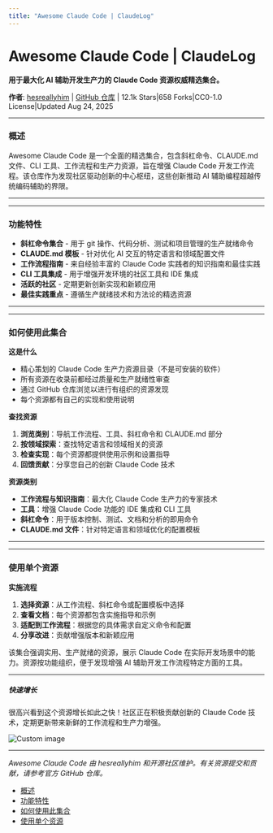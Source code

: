 ```yaml
---
title: "Awesome Claude Code | ClaudeLog"
---
```


# Awesome Claude Code | ClaudeLog

**用于最大化 AI 辅助开发生产力的 Claude Code 资源权威精选集合。**

**作者**: [hesreallyhim](https://github.com/hesreallyhim)  |  [GitHub 仓库](https://github.com/hesreallyhim/awesome-claude-code)  |  12.1k Stars|658 Forks|CC0-1.0 License|Updated Aug 24, 2025

* * *

### 概述[​](#overview "Direct link to Overview")

Awesome Claude Code 是一个全面的精选集合，包含斜杠命令、CLAUDE.md 文件、CLI 工具、工作流程和生产力资源，旨在增强 Claude Code 开发工作流程。该仓库作为发现社区驱动创新的中心枢纽，这些创新推动 AI 辅助编程超越传统编码辅助的界限。

* * *

* * *

### 功能特性[​](#features "Direct link to Features")

-   **斜杠命令集合** - 用于 git 操作、代码分析、测试和项目管理的生产就绪命令
-   **CLAUDE.md 模板** - 针对优化 AI 交互的特定语言和领域配置文件
-   **工作流程指南** - 来自经验丰富的 Claude Code 实践者的知识指南和最佳实践
-   **CLI 工具集成** - 用于增强开发环境的社区工具和 IDE 集成
-   **活跃的社区** - 定期更新创新实现和新颖应用
-   **最佳实践重点** - 遵循生产就绪技术和方法论的精选资源

* * *

* * *

### 如何使用此集合[​](#how-to-use-this-collection "Direct link to How to Use This Collection")

**这是什么**

-   精心策划的 Claude Code 生产力资源目录（不是可安装的软件）
-   所有资源在收录前都经过质量和生产就绪性审查
-   通过 GitHub 仓库浏览以进行有组织的资源发现
-   每个资源都有自己的实现和使用说明

**查找资源**

1.  **浏览类别**：导航工作流程、工具、斜杠命令和 CLAUDE.md 部分
2.  **按领域探索**：查找特定语言和领域相关的资源
3.  **检查实现**：每个资源都提供使用示例和设置指导
4.  **回馈贡献**：分享您自己的创新 Claude Code 技术

**资源类别**

-   **工作流程与知识指南**：最大化 Claude Code 生产力的专家技术
-   **工具**：增强 Claude Code 功能的 IDE 集成和 CLI 工具
-   **斜杠命令**：用于版本控制、测试、文档和分析的即用命令
-   **CLAUDE.md 文件**：针对特定语言和领域优化的配置模板

* * *

* * *

### 使用单个资源[​](#using-individual-resources "Direct link to Using Individual Resources")

**实施流程**

1.  **选择资源**：从工作流程、斜杠命令或配置模板中选择
2.  **查看文档**：每个资源都包含实施指导和示例
3.  **适配到工作流程**：根据您的具体需求自定义命令和配置
4.  **分享改进**：贡献增强版本和新颖应用

该集合强调实用、生产就绪的资源，展示 Claude Code 在实际开发场景中的能力。资源按功能组织，便于发现增强 AI 辅助开发工作流程特定方面的工具。

* * *

##### 快速增长

很高兴看到这个资源增长如此之快！社区正在积极贡献创新的 Claude Code 技术，定期更新带来新鲜的工作流程和生产力增强。

<img src="/img/discovery/019.png" alt="Custom image" style="max-width: 165px; height: auto;" />

* * *

*Awesome Claude Code 由 hesreallyhim 和开源社区维护。有关资源提交和贡献，请参考官方 GitHub 仓库。*

-   [概述](#overview)
-   [功能特性](#features)
-   [如何使用此集合](#how-to-use-this-collection)
-   [使用单个资源](#using-individual-resources)
